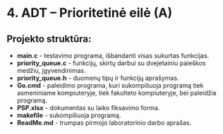 # 4. ADT – Prioritetinė eilė (A)

## Projekto struktūra:

- **main.c** - testavimo programa, išbandanti visas sukurtas funkcijas.
- **priority_queue.c** - funkcijų, skirtų darbui su dvejetainiu paieškos medžiu, įgyvendinimas.
- **priority_queue.h** - duomenų tipų ir funkcijų aprašymas.
- **Go.cmd** - paleidimo programa, kuri sukompiliuoja programą tiek asmeniniame kompiuteryje, tiek fakulteto kompiuteryje, bei paleidžia programą.
- **PSP.xlsx** - dokumentas su laiko fiksavimo forma.
- **makefile** - sukompiliuoja programą.
- **ReadMe.md** - trumpas pirmojo laboratorinio darbo aprašas.